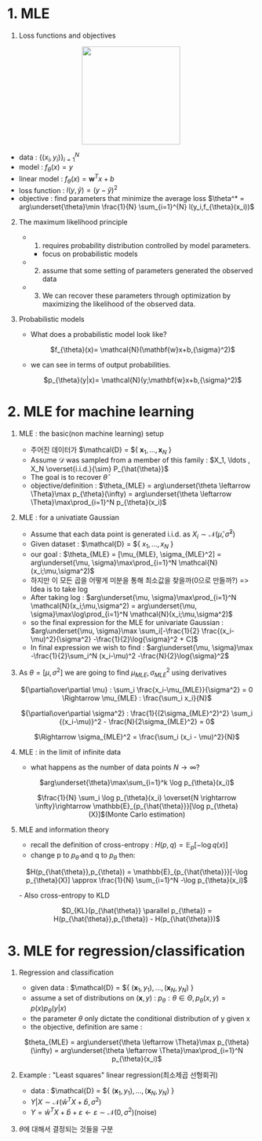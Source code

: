 # 1. MLE

1. Loss functions and objectives

<p align="center"><img src="https://github.com/junofficial/CS189_note/assets/124868359/d803adde-2ff3-4838-b4a5-ab21f07410e5" width="200" height="200"/></p>

   - data : $\{(x_i, y_i)\} _{i=1}^{N}$
   - model : $f_{\theta}(x) = y$
   - linear model : $f_{\theta} (x) = \mathbf{w}^T x + b$
   - loss function : $l(y,\hat{y}) = (y-\hat{y})^2$
   - objective : find parameters that minimize the average loss
     $\theta^* = arg\underset{\theta}\min \frac{1}{N} \sum_{i=1}^{N} l(y_i,f_{\theta}(x_i))$

2. The maximum likelihood principle
   - 1. requires probability distribution controlled by model parameters.
      - focus on probabilistic models
   - 2. assume that some setting of parameters generated the observed data
   - 3. We can recover these parameters through optimization by maximizing the likelihood of the observed data.
 

3. Probabilistic models
   - What does a probabilistic model look like?
     <p align="center">$f_{\theta}(x)= \mathcal{N}(\mathbf{w}x+b,{\sigma}^2)$</p>
   - we can see in terms of output probabilities.
     <p align="center">$p_{\theta}(y|x)= \mathcal{N}(y;\mathbf{w}x+b,{\sigma}^2)$</p>

# 2. MLE for machine learning

1. MLE : the basic(non machine learning) setup
   - 주어진 데이터가 $\mathcal{D} = ${ $\mathbf{x}_1, \ldots , \mathbf{x}_N$ }
   - Assume $\mathcal{D}$ was sampled from a member of this family : $X_1, \ldots , X_N \overset{i.i.d.}{\sim} P_{\hat{\theta}}$
   - The goal is to recover $\hat{\theta}$
   - objective/definition : $\theta_{MLE} = arg\underset{\theta \leftarrow \Theta}\max p_{\theta}(\infty) = arg\underset{\theta \leftarrow \Theta}\max\prod_{i=1}^N p_{\theta}(x_i)$

2. MLE : for a univatiate Gaussian
   - Assume that each data point is generated i.i.d. as $X_i \sim \mathcal{N}(\hat{\mu},\hat{\sigma}^2)$
   - Given dataset : $\mathcal{D} = ${ $x_1, \ldots , x_N$ }
   - our goal : $\theta_{MLE} = [\mu_{MLE}, \sigma_{MLE}^2] = arg\underset{\mu, \sigma}\max\prod_{i=1}^N \mathcal{N}(x_i;\mu,\sigma^2)$
   - 하지만 이 모든 곱을 어떻게 미분을 통해 최소값을 찾을까(0으로 만들까?) => Idea is to take log
   - After taking log : $arg\underset{\mu, \sigma}\max\prod_{i=1}^N \mathcal{N}(x_i;\mu,\sigma^2) = arg\underset{\mu, \sigma}\max\log\prod_{i=1}^N \mathcal{N}(x_i;\mu,\sigma^2)$
   - so the final expression for the MLE for univariate Gaussian : $arg\underset{\mu, \sigma}\max \sum_i[-\frac{1}{2} \frac{(x_i-\mu)^2}{\sigma^2} -\frac{1}{2}\log{\sigma}^2 + C]$
   - In final expression we wish to find :  $arg\underset{\mu, \sigma}\max -\frac{1}{2}\sum_i^N (x_i-\mu)^2 -\frac{N}{2}\log{\sigma}^2$

3. As $\theta = [\mu,\sigma^2]$ we are going to find $\mu_{MLE}, \sigma_{MLE}^2$ using derivatives
   <p align="center">${\partial\over\partial \mu} : \sum_i \frac{x_i-\mu_{MLE}}{\sigma^2} = 0 \Rightarrow \mu_{MLE} : \frac{\sum_i x_i}{N}$ </p>
   <p align="center">${\partial\over\partial \sigma^2} : \frac{1}{(2\sigma_{MLE}^2)^2} \sum_i {(x_i-\mu)}^2 - \frac{N}{2\sigma_{MLE}^2} = 0$ </p>
   <p align="center">$\Rightarrow \sigma_{MLE}^2 = \frac{\sum_i (x_i - \mu)^2}{N}$</p>

4. MLE : in the limit of infinite data
   - what happens as the number of data points $N \rightarrow \infty$?
   <p align="center">$arg\underset{\theta}\max\sum_{i=1}^k \log p_{\theta}(x_i)$ </p>
   <p align="center">$\frac{1}{N} \sum_i \log p_{\theta}(x_i) \overset{N \rightarrow \infty}\rightarrow \mathbb{E}_{p_{\hat{\theta}}}[\log p_{\theta}(X)]$(Monte Carlo estimation) </p>

5. MLE and information theory
   - recall the definition of cross-entropy : $H(p,q) = \mathbb{E}_p[-\log q(x)]$
   - change p to $p_{\hat{\theta}}$ and q to $p_{\theta}$ then:
   <p align="center">$H(p_{\hat{\theta}},p_{\theta}) = \mathbb{E}_{p_{\hat{\theta}}}[-\log p_{\theta}(X)] \approx \frac{1}{N} \sum_{i=1}^N -\log p_{\theta}(x_i)$</p>
   - Also cross-entropy to KLD
   <p align="center">$D_{KL}(p_{\hat{\theta}} \parallel p_{\theta}) = H(p_{\hat{\theta}},p_{\theta}) - H(p_{\hat{\theta}})$</p>

# 3. MLE for regression/classification
1. Regression and classification
   - given data : $\mathcal{D} = ${ $(\mathbf{x}_1,y_1), \ldots , (\mathbf{x}_N,y_N)$ }
   - assume a set of distributions on $(\mathbf{x},y)$ : $p_{\theta} : \theta \in \Theta, p_{\theta}(x,y) = p(x)p_{\theta}(y|x)$
   - the parameter $\theta$ only dictate the conditional distribution of y given x
   - the objective, definition are same : 
    <p align="center">$theta_{MLE} = arg\underset{\theta \leftarrow \Theta}\max p_{\theta}(\infty) = arg\underset{\theta \leftarrow \Theta}\max\prod_{i=1}^N p_{\theta}(x_i)$</p>

2. Example : "Least squares" linear regression(최소제곱 선형회귀)
   - data : $\mathcal{D} = ${ $(\mathbf{x}_1,y_1), \ldots , (\mathbf{x}_N,y_N)$ }
   - $Y|X \sim \mathcal{N}(\hat{w}^T X + \hat{b}, {\sigma}^2)$
   - $Y = \hat{w}^T X + \hat{b} + \varepsilon \leftarrow \varepsilon \sim \mathcal{N}(0,{\sigma}^2)$(noise)
  
3. $\theta$에 대해서 결정되는 것들을 구분
